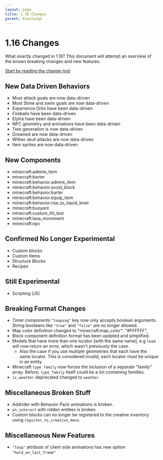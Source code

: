 ```yaml
---
layout: page
title: 1.16 Changes
parent: Knowledge
---
```


# 1.16 Changes

What exactly changed in 1.16? This document will attempt an overview of the known breaking changes and new features.

[Start by reading the change-log!](https://feedback.minecraft.net/hc/en-us/articles/360044928311-Minecraft-Nether-Update-1-16-0-Bedrock-)

## New Data Driven Behaviors
 - Most attack goals are now data-driven
 - Most Slime and swim goals are now data-driven
 - Experience Orbs have been data-driven
 - Fireballs have been data-driven
 - Elytra have been data-driven
 - NPC geometry and animations have been data-driven
 - Tree generation is now data-driven
 - Drowned are now data-driven
 - Wither skull attacks are now data-driven
 - Item sprites are now data-driven

## New Components
 - minecraft:admire_item
 - minecraft:barter
 - minecraft:behavior.admire_item
 - minecraft:behavior.avoid_block
 - minecraft:behavior.barter
 - minecraft:behavior.equip_item
 - minecraft:behavior.rise_to_liquid_level
 - minecraft:buoyant
 - minecraft:custom_hit_test
 - minecraft:lava_movement
 - minecraft:npc

## Confirmed No Longer Experimental
 - Custom blocks
 - Custom Items
 - Structure Blocks
 - Recipes

## Still Experimental
 - Scripting (JS)

## Breaking Format Changes

 - Timer components `"looping"` key now only accepts boolean arguments. String-booleans like `"true"` and `"false"` are no longer allowed.
 - Map color definition changed to "minecraft:map_color": "#FFFFFF",
 - Block component definition format has been updated and simplified.
 - Models that have more than one locator [with the same name], e.g `lead` will now return an error, which wasn't previously the case.
    - Also the case if you use multiple geometries that each have the same locator. This is considered invalid, each locator must be unique in an entity.
 - Minecraft `type_family` now forces the inclusion of a separate "family" array. Before, `type_family` itself could be a list containing families.
 - `is_weather` deprecated changed to `weather`

## Miscellaneous Broken Stuff
 - Addrider with Behavior Pack animations is broken.
 - `on_interact` with ridden entities is broken.
 - Custom blocks can no longer be registered to the creative inventory using `register_to_creative_menu`.

## Miscellaneous New Features
 - `"loop"` attribute of client side animations has new option `"hold_on_last_frame"`
